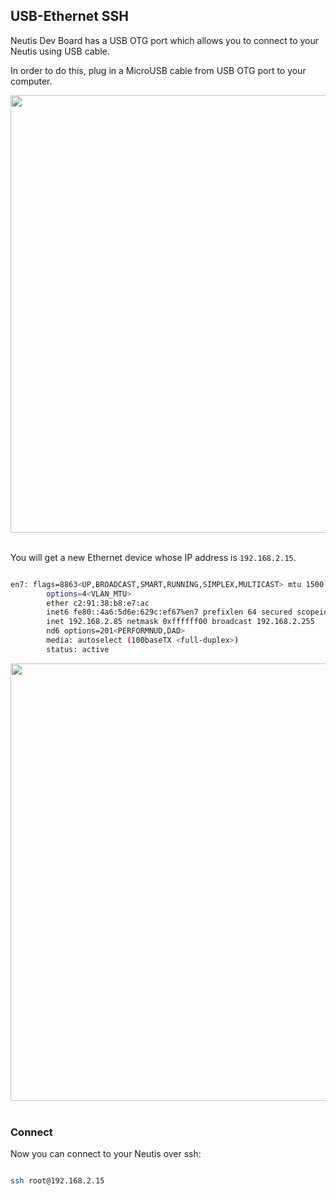 ## USB-Ethernet SSH

Neutis Dev Board has a USB OTG port which allows you to connect to your Neutis using
USB cable.

In order to do this, plug in a MicroUSB cable from USB OTG port to your computer.

<div style="text-align: center;"><img src="../../img/connectivity/neutis_usb_otg_connected.png" style="width: 700px;"></div><br>

You will get a new Ethernet device whose IP address is ```192.168.2.15```.

```bash

en7: flags=8863<UP,BROADCAST,SMART,RUNNING,SIMPLEX,MULTICAST> mtu 1500
        options=4<VLAN_MTU>
        ether c2:91:38:b8:e7:ac
        inet6 fe80::4a6:5d6e:629c:ef67%en7 prefixlen 64 secured scopeid 0x10
        inet 192.168.2.85 netmask 0xffffff00 broadcast 192.168.2.255
        nd6 options=201<PERFORMNUD,DAD>
        media: autoselect (100baseTX <full-duplex>)
        status: active


```

<div style="text-align: center;"><img src="../../img/connectivity/new_ethernet_device.png" style="width: 700px;"></div><br>

### Connect

Now you can connect to your Neutis over ssh:

```bash

ssh root@192.168.2.15

```
